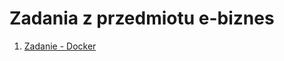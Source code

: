 # Zadania z przedmiotu e-biznes

1. [Zadanie - Docker](https://github.com/PawelJasinski25/e-biznes/tree/main/Docker)
